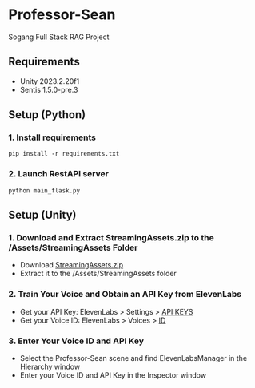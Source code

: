 # Professor-Sean
Sogang Full Stack RAG Project

## Requirements ##
- Unity 2023.2.20f1
- Sentis 1.5.0-pre.3

## Setup (Python) ##

### 1. Install requirements ###

```
pip install -r requirements.txt
```

### 2. Launch RestAPI server ###

```
python main_flask.py
```

## Setup (Unity) ##

### 1. Download and Extract StreamingAssets.zip to the /Assets/StreamingAssets Folder ###
- Download [StreamingAssets.zip](https://drive.google.com/file/d/1T6LUoh4jd6EAB6_97-85GVsnGUCodSUj/view?usp=sharing)
- Extract it to the /Assets/StreamingAssets folder

### 2. Train Your Voice and Obtain an API Key from ElevenLabs ###
- Get your API Key: ElevenLabs > Settings > [API KEYS](https://elevenlabs.io/app/settings/api-keys)
- Get your Voice ID: ElevenLabs > Voices >  [ID](https://elevenlabs.io/app/voice-lab)

### 3. Enter Your Voice ID and API Key ###
- Select the Professor-Sean scene and find ElevenLabsManager in the Hierarchy window
- Enter your Voice ID and API Key in the Inspector window
